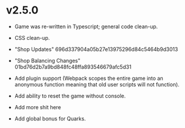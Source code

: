 # v2.5.0
* Game was re-written in Typescript; general code clean-up.
* CSS clean-up.
* "Shop Updates" 696d337904a05b27e13975296d84c5464b9d3013
* "Shop Balancing Changes" 01bd76d2b7a9bd848fc48ffa893546679afc5d31
* Add plugin support (Webpack scopes the entire game into an anonymous function meaning that old user scripts will not function).
* Add ability to reset the game without console.

* Add more shit here

* Add global bonus for Quarks.